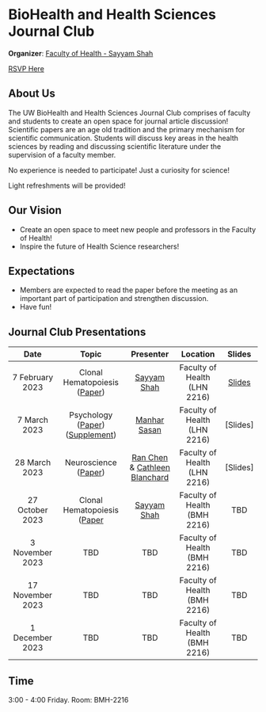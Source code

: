 # BioHealth and Health Sciences Journal Club

**Organizer**: [Faculty of Health - Sayyam Shah](mailto:sayyam.n.shah@gmail.com)

 [RSVP Here](https://forms.gle/id9nX5baKVeW47TW6)
 

## About Us

The UW BioHealth and Health Sciences Journal Club comprises of faculty and students to create an open space for journal article discussion! Scientific papers are an age old tradition and the primary mechanism for scientific communication. Students will discuss key areas in the health sciences by reading and discussing scientific literature under the supervision of a faculty member.  

No experience is needed to participate! Just a curiosity for science!

Light refreshments will be provided!

## Our Vision

- Create an open space to meet new people and professors in the Faculty of Health!
- Inspire the future of Health Science researchers!

## Expectations

- Members are expected to read the paper before the meeting as an important part of participation and strengthen discussion.
- Have fun!

## Journal Club Presentations


|Date| Topic | Presenter| Location | Slides | 
|:----------------:|:----------------------------------------:|:----------:|:------:|:-------:|
| 7 February 2023 |Clonal Hematopoiesis ([Paper](https://www.nejm.org/doi/full/10.1056/nejmoa1408617)) |[Sayyam Shah](mailto:s284shah@uwaterloo.ca) | Faculty of Health (LHN 2216)|[Slides](https://drive.google.com/file/d/18EFHjOdcSqa11FU7wyf2UFXEGs-EkQpJ/view?usp=sharing)|
| 7 March 2023 | Psychology ([Paper](https://www.jneurosci.org/content/34/50/16567)) ([Supplement](https://theconversation.com/the-real-reason-some-people-become-addicted-to-drugs-81004)) | [Manhar Sasan](mailto:mssasan@uwaterloo.ca)  | Faculty of Health (LHN 2216)| [Slides]|
| 28 March 2023 | Neuroscience ([Paper](https://www.ncbi.nlm.nih.gov/pmc/articles/PMC7788465/)) | [Ran Chen](mailto:r359chen@uwaterloo.ca) & [Cathleen Blanchard](mailto:cblanchard@uwaterloo.ca) | Faculty of Health (LHN 2216)| [Slides]|
| 27 October 2023 | Clonal Hematopoiesis ([Paper](https://www.nature.com/articles/s41591-022-01708-3) | [Sayyam Shah](mailto:s284shah@uwaterloo.ca)| Faculty of Health (BMH 2216)| TBD |
| 3 November 2023 | TBD | TBD| Faculty of Health (BMH 2216)| TBD |
| 17 November 2023 | TBD | TBD| Faculty of Health (BMH 2216)| TBD |
| 1 December 2023 | TBD | TBD| Faculty of Health (BMH 2216)| TBD |

## Time
3:00 - 4:00 Friday.
Room: BMH-2216
